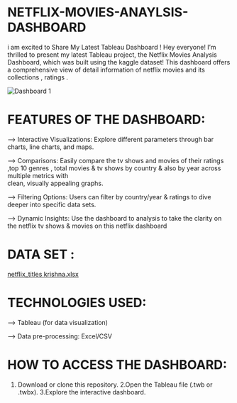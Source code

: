 # NETFLIX-MOVIES-ANAYLSIS-DASHBOARD
i am excited to Share My Latest Tableau Dashboard ! Hey everyone!  I’m thrilled to present my latest Tableau project, the Netflix Movies Analysis Dashboard, which was built using the kaggle dataset! This dashboard offers a comprehensive view of detail information of netflix movies and its collections , ratings  .

![Dashboard 1](https://github.com/user-attachments/assets/28cb917f-235a-4a6d-9b98-d83aa7dc188a)

# FEATURES OF THE DASHBOARD:

--> Interactive Visualizations: Explore different parameters through bar charts, line charts, and maps.

--> Comparisons: Easily compare the tv shows and movies of their ratings ,top 10 genres , total movies & tv shows by country & also by year  across multiple metrics with   
    clean, visually appealing graphs.

--> Filtering Options: Users can filter by country/year & ratings to dive deeper into specific data sets.

--> Dynamic Insights: Use the dashboard to analysis to take the clarity on the netflix tv shows & movies on this netflix dashboard 

# DATA SET : 

[netflix_titles krishna.xlsx](https://github.com/user-attachments/files/17137635/netflix_titles.krishna.xlsx)

# TECHNOLOGIES USED:

--> Tableau (for data visualization)

--> Data pre-processing: Excel/CSV


# HOW TO ACCESS THE DASHBOARD:

1. Download or clone this repository.
2.Open the Tableau file (.twb or .twbx).
3.Explore the interactive dashboard.
